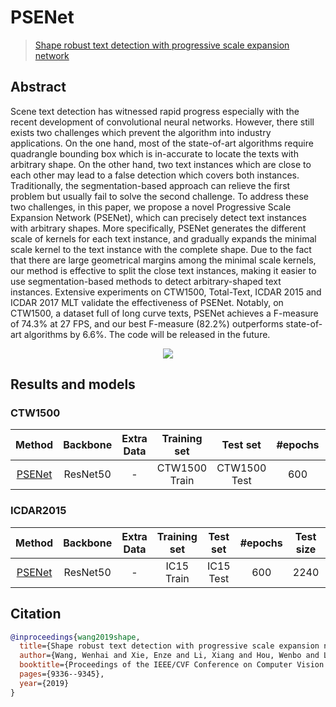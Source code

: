 # PSENet

> [Shape robust text detection with progressive scale expansion network](https://arxiv.org/abs/1903.12473)

<!-- [ALGORITHM] -->

## Abstract

Scene text detection has witnessed rapid progress especially with the recent development of convolutional neural networks. However, there still exists two challenges which prevent the algorithm into industry applications. On the one hand, most of the state-of-art algorithms require quadrangle bounding box which is in-accurate to locate the texts with arbitrary shape. On the other hand, two text instances which are close to each other may lead to a false detection which covers both instances. Traditionally, the segmentation-based approach can relieve the first problem but usually fail to solve the second challenge. To address these two challenges, in this paper, we propose a novel Progressive Scale Expansion Network (PSENet), which can precisely detect text instances with arbitrary shapes. More specifically, PSENet generates the different scale of kernels for each text instance, and gradually expands the minimal scale kernel to the text instance with the complete shape. Due to the fact that there are large geometrical margins among the minimal scale kernels, our method is effective to split the close text instances, making it easier to use segmentation-based methods to detect arbitrary-shaped text instances. Extensive experiments on CTW1500, Total-Text, ICDAR 2015 and ICDAR 2017 MLT validate the effectiveness of PSENet. Notably, on CTW1500, a dataset full of long curve texts, PSENet achieves a F-measure of 74.3% at 27 FPS, and our best F-measure (82.2%) outperforms state-of-art algorithms by 6.6%. The code will be released in the future.

<div align=center>
<img src="https://user-images.githubusercontent.com/22607038/142795864-9b455b10-8a19-45bb-aeaf-4b733f341afc.png"/>
</div>

## Results and models

### CTW1500

|                           Method                            | Backbone | Extra Data | Training set  |   Test set   | #epochs | Test size | Precision | Recall | Hmean  |                           Download                            |
| :---------------------------------------------------------: | :------: | :--------: | :-----------: | :----------: | :-----: | :-------: | :-------: | :----: | :----: | :-----------------------------------------------------------: |
| [PSENet](/configs/textdet/psenet/psenet_resnet50_fpnf_600e_ctw1500.py) | ResNet50 |     -      | CTW1500 Train | CTW1500 Test |   600   |   1280    |  0.7705   | 0.7883 | 0.7793 | [model](https://download.openmmlab.com/mmocr/textdet/psenet/psenet_resnet50_fpnf_600e_ctw1500/psenet_resnet50_fpnf_600e_ctw1500_20220825_221459-7f974ac8.pth) \| [log](https://download.openmmlab.com/mmocr/textdet/psenet/psenet_resnet50_fpnf_600e_ctw1500/20220825_221459.log) |

### ICDAR2015

|                            Method                             | Backbone | Extra Data | Training set | Test set  | #epochs | Test size | Recall | Precision | Hmean  |                            Download                             |
| :-----------------------------------------------------------: | :------: | :--------: | :----------: | :-------: | :-----: | :-------: | :----: | :-------: | :----: | :-------------------------------------------------------------: |
| [PSENet](/configs/textdet/psenet/psenet_resnet50_fpnf_600e_icdar2015.py) | ResNet50 |     -      |  IC15 Train  | IC15 Test |   600   |   2240    | 0.8396 |  0.7636   | 0.7998 | [model](https://download.openmmlab.com/mmocr/textdet/psenet/psenet_resnet50_fpnf_600e_icdar2015/psenet_resnet50_fpnf_600e_icdar2015_20220825_222709-b6741ec3.pth) \| [log](https://download.openmmlab.com/mmocr/textdet/psenet/psenet_resnet50_fpnf_600e_icdar2015/20220825_222709.log) |

## Citation

```bibtex
@inproceedings{wang2019shape,
  title={Shape robust text detection with progressive scale expansion network},
  author={Wang, Wenhai and Xie, Enze and Li, Xiang and Hou, Wenbo and Lu, Tong and Yu, Gang and Shao, Shuai},
  booktitle={Proceedings of the IEEE/CVF Conference on Computer Vision and Pattern Recognition},
  pages={9336--9345},
  year={2019}
}
```

